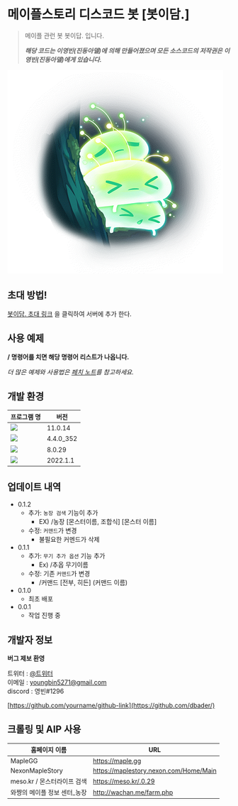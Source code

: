 # 메이플스토리 디스코드 봇 [봇이담.]
> 메이플 관런 봇 봇이답. 입니다.<br>
> 
> **_해당 코드는 이영빈(진동아델)에 의해 만들어졌으며 모든 소스코드의 저작권은 이영빈(진동아델)에게 있습니다._**


![](PatchNote/bag.png)

## 초대 방법!

[봇이담. 초대 링크](https://discord.com/oauth2/authorize?client_id=961659381789909043&scope=bot&permissions=0)
을 클릭하여 서버에 추가 한다.

## 사용 예제

**/ 명령어를 치면 해당 명령어 리스트가 나옵니다.**

_더 많은 예제와 사용법은 [페치 노트](https://github.com/dudqls5271/discord-java-bot-2022/tree/master/PatchNote)를 참고하세요._

## 개발 환경 

| 프로그램 명 | 버전       |
|--------|----------|
| <img src="https://img.shields.io/badge/JAVA-007396?style=flat-square&logo=Java&logoColor=white"/></a>   | 11.0.14  |
|<img src="https://img.shields.io/badge/JDA-5865F2?style=flat-square&logo=Discord&logoColor=white"/></a>   | 4.4.0_352 |
| <img src="https://img.shields.io/badge/MySql-4479A1?style=flat-square&logo=MySql&logoColor=white"/></a>  | 8.0.29   |
| <img src="https://img.shields.io/badge/IntelliJ IDEA-000000?style=flat-square&logo=IntelliJ IDEA&logoColor=white"/></a>  | 2022.1.1 |

## 업데이트 내역

* 0.1.2
  * 추가: `농장 검색` 기능이 추가
    * EX) /농장 [몬스터이름, 조합식] [몬스터 이름]
  * 수정: `커맨드`가 변경
    * 불필요한 커멘드가 삭제
* 0.1.1
  * 추가: `무기 추가 옵션` 기능 추가
    * Ex) /추옵 무기이름
  * 수정: 기존 `커맨드`가 변경
    * /커맨드 [전부, 히든] (커맨드 이름)
* 0.1.0
    * 최초 배포
* 0.0.1
    * 작업 진행 중


## 개발자 정보 

**버그 제보 환영 <br>**

트위터 : [@트위터](https://twitter.com/maple_Dkepf)<br>
이메일 : [youngbin5271@gmail.com](youngbin5271@gmail.com)<br>
discord : 영빈#1296

[https://github.com/yourname/github-link](https://github.com/dbader/)


## 크롤링 및 AIP 사용
| 홈페이지 이름           | URL |
|-------------------|-----|
| MapleGG           | https://maple.gg   |
| NexonMapleStory   | https://maplestory.nexon.com/Home/Main |
| meso.kr / 몬스터라이프 검색 | https://meso.kr/.0.29 |
| 와쨩의 메이플 정보 센터_농장  | http://wachan.me/farm.php |



